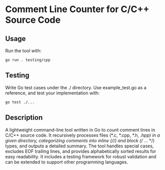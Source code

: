 # Comment Line Counter for C/C++ Source Code

## Usage

Run the tool with:
```shell
go run . testing/cpp
```

## Testing
Write Go test cases under the ./ directory. Use example_test.go as a reference, and test your implementation with:

```shell
go test ./...
```

##  Description

A lightweight command-line tool written in Go to count comment lines in C/C++ source code. It recursively processes files (*.c, *.cpp, *.h, *.hpp) in a given directory, categorizing comments into inline (//) and block (/* … */) types, and outputs a detailed summary. The tool handles special cases, excludes EOF trailing lines, and provides alphabetically sorted results for easy readability. It includes a testing framework for robust validation and can be extended to support other programming languages.

